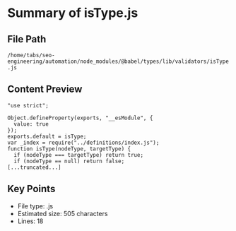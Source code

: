 # Summary of isType.js
  
## File Path
`/home/tabs/seo-engineering/automation/node_modules/@babel/types/lib/validators/isType.js`

## Content Preview
```
"use strict";

Object.defineProperty(exports, "__esModule", {
  value: true
});
exports.default = isType;
var _index = require("../definitions/index.js");
function isType(nodeType, targetType) {
  if (nodeType === targetType) return true;
  if (nodeType == null) return false;
[...truncated...]
```

## Key Points
- File type: .js
- Estimated size: 505 characters
- Lines: 18
